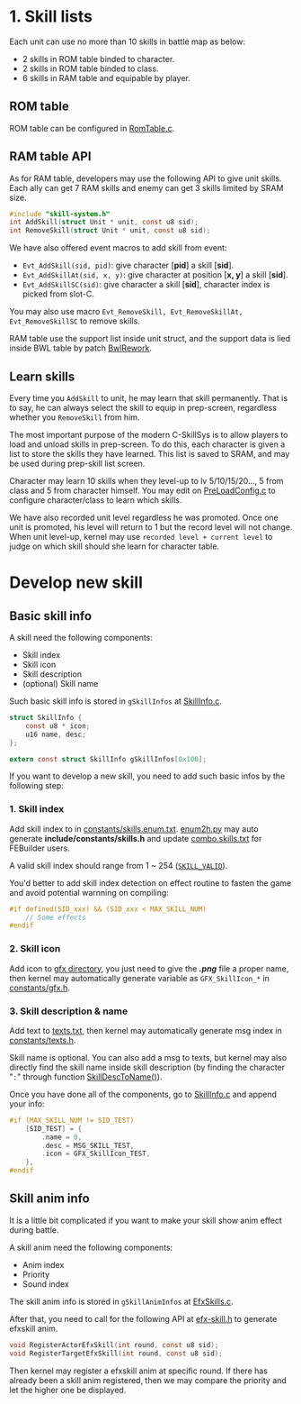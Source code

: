 # 1. Skill lists

Each unit can use no more than 10 skills in battle map as below:

- 2 skills in ROM table binded to character.
- 2 skills in ROM table binded to class.
- 6 skills in RAM table and equipable by player.

## ROM table

ROM table can be configured in [RomTable.c](../Data/SkillSys/RomTable.c).

## RAM table API

As for RAM table, developers may use the following API to give unit skills. Each ally can get 7 RAM skills and enemy can get 3 skills limited by SRAM size.

```C
#include "skill-system.h"
int AddSkill(struct Unit * unit, const u8 sid);
int RemoveSkill(struct Unit * unit, const u8 sid);
```

We have also offered event macros to add skill from event:

- `Evt_AddSkill(sid, pid)`: give character [**pid**] a skill [**sid**].
- `Evt_AddSkillAt(sid, x, y)`: give character at position [**x, y**] a skill [**sid**].
- `Evt_AddSkillSC(sid)`: give character a skill [**sid**], character index is picked from slot-C.

You may also use macro `Evt_RemoveSkill, Evt_RemoveSkillAt, Evt_RemoveSkillSC` to remove skills.

RAM table use the support list inside unit struct, and the support data is lied inside BWL table by patch [BwlRework](../Wizardry/Common/BwlRework/BwlRework.event).

## Learn skills

Every time you `AddSkill` to unit, he may learn that skill permanently. That is to say, he can always select the skill to equip in prep-screen, regardless whether you `RemoveSkill` from him. 

The most important purpose of the modern C-SkillSys is to allow players to load and unload skills in prep-screen. To do this, each character is given a list to store the skills they have learned. This list is saved to SRAM, and may be used during prep-skill list screen.

Character may learn 10 skills when they level-up to lv 5/10/15/20..., 5 from class and 5 from character himself. You may edit on [PreLoadConfig.c](../Data/SkillSys/PreLoadConfig.c) to configure character/class to learn which skills.

We have also recorded unit level regardless he was promoted. Once one unit is promoted, his level will return to 1 but the record level will not change. When unit level-up, kernel may use `recorded level + current level` to judge on which skill should she learn for character table.

# Develop new skill

## Basic skill info

A skill need the following components:

- Skill index
- Skill icon
- Skill description
- (optional) Skill name

Such basic skill info is stored in `gSkillInfos` at [SkillInfo.c](../Data/SkillSys/SkillInfo.c).

```c
struct SkillInfo {
    const u8 * icon;
    u16 name, desc;
};

extern const struct SkillInfo gSkillInfos[0x100];
```

If you want to develop a new skill, you need to add such basic infos by the following step:

### 1. Skill index

Add skill index to in [constants/skills.enum.txt](../include/constants/skills.enum.txt). [enum2h.py](../Tools/scripts/enum2h.py) may auto generate **include/constants/skills.h** and update [combo.skills.txt](../Patches/combo.skills.txt) for FEBuilder users.

A valid skill index should range from 1 ~ 254 ([`SKILL_VALID`](../include/skill-system.h#L8)).

You'd better to add skill index detection on effect routine to fasten the game and avoid potential warnning on compiling:

```c
#if defined(SID_xxx) && (SID_xxx < MAX_SKILL_NUM)
    // Some effects
#endif
```

### 2. Skill icon

Add icon to [gfx directory](../Contants/Gfx/Sources/SkillIcon/), you just need to give the ***.png*** file a proper name, then kernel may automatically generate variable as `GFX_SkillIcon_*` in [constants/gfx.h](../include/constants/gfx.h).

### 3. Skill description & name

Add text to [texts.txt](../Contants/Texts/Source/texts.txt), then kernel may automatically generate msg index in [constants/texts.h](../include/constants/texts.h).

Skill name is optional. You can also add a msg to texts, but kernel may also directly find the skill name inside skill description (by finding the character "`:`" through function [SkillDescToName()](../Wizardry/Core/SkillSys/kernel/Infos.c#L40)).

Once you have done all of the components, go to [SkillInfo.c](../Data/SkillSys/SkillInfo.c) and append your info:

```c
#if (MAX_SKILL_NUM != SID_TEST)
    [SID_TEST] = {
        .name = 0,
        .desc = MSG_SKILL_TEST,
        .icon = GFX_SkillIcon_TEST,
    },
#endif
```

## Skill anim info

It is a little bit complicated if you want to make your skill show anim effect during battle.

A skill anim need the following components:

- Anim index
- Priority
- Sound index

The skill anim info is stored in `gSkillAnimInfos` at [EfxSkills.c](../Data/SkillSys/EfxSkills.c).

After that, you need to call for the following API at [efx-skill.h](../include/efx-skill.h) to generate efxskill anim.

```c
void RegisterActorEfxSkill(int round, const u8 sid);
void RegisterTargetEfxSkill(int round, const u8 sid);
```

Then kernel may register a efxskill anim at specific round. If there has already been a skill anim registered, then we may compare the priority and let the higher one be displayed.
